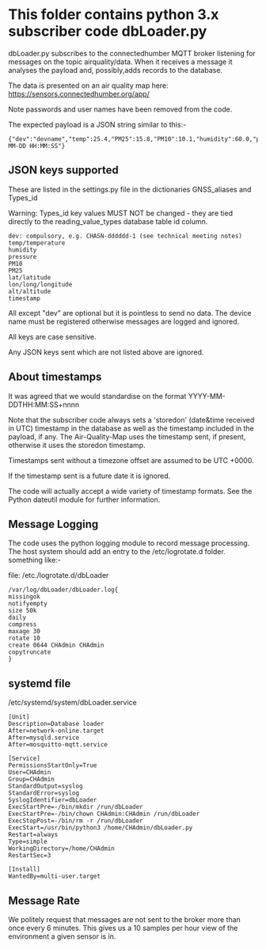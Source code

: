 # This folder contains python 3.x subscriber code dbLoader.py

dbLoader.py subscribes to the connectedhumber MQTT broker listening for messages on the topic airquality/data. When it receives a message it analyses the payload and, possibly,adds records to the database.

The data is presented on an air quality map here: https://sensors.connectedhumber.org/app/

Note passwords and user names have been removed from the code.

The expected payload is a JSON string similar to this:-

```
{"dev":"devname","temp":25.4,"PM25":15.8,"PM10":10.1,"humidity":60.0,"pressure":1024.00,"timestamp":"YYYY-MM-DD HH:MM:SS"}
```

## JSON keys supported ##

These are listed in the settings.py file in the dictionaries GNSS_aliases and Types_id

Warning: Types_id key values MUST NOT be changed - they are tied directly to the reading_value_types database table id column.

```
dev: compulsory, e.g. CHASN-dddddd-1 (see technical meeting notes) 
temp/temperature
humidity
pressure
PM10
PM25
lat/latitude
lon/long/longitude
alt/altitude
timestamp

```


All except "dev" are optional but it is pointless to send no data. The device name must be registered otherwise messages are logged and ignored.

All keys are case sensitive.

Any JSON keys sent which are not listed above are ignored.

## About timestamps

It was agreed that we would standardise on the format YYYY-MM-DDTHH:MM:SS+nnnn

Note that the subscriber code always sets a 'storedon' (date&time received in UTC) timestamp in the database as well as the timestamp included in the payload, if any. The Air-Quality-Map uses the timestamp sent, if present, otherwise it uses the storedon timestamp.

Timestamps sent without a timezone offset are assumed to be UTC +0000.

If the timestamp sent is a future date it is ignored.

The code will actually accept a wide variety of timestamp formats. See the Python dateutil module for further information.


## Message Logging

The code uses the python logging module to record message processing. The host system should add an entry to the /etc/logrotate.d folder. something like:-

file: /etc./logrotate.d/dbLoader
```
/var/log/dbLoader/dbLoader.log{
missingok
notifyempty
size 50k
daily
compress
maxage 30
rotate 10
create 0644 CHAdmin CHAdmin
copytruncate
}
```
## systemd file

/etc/systemd/system/dbLoader.service
```
[Unit]
Description=Database loader
After=network-online.target
After=mysqld.service
After=mosquitto-mqtt.service

[Service]
PermissionsStartOnly=True
User=CHAdmin
Group=CHAdmin
StandardOutput=syslog
StandardError=syslog
SyslogIdentifier=dbLoader
ExecStartPre=-/bin/mkdir /run/dbLoader
ExecStartPre=-/bin/chown CHAdmin:CHAdmin /run/dbLoader
ExecStopPost=-/bin/rm -r /run/dbLoader
ExecStart=/usr/bin/python3 /home/CHAdmin/dbLoader.py
Restart=always
Type=simple
WorkingDirectory=/home/CHAdmin
RestartSec=3

[Install]
WantedBy=multi-user.target
```

## Message Rate

We politely request that messages are not sent to the broker more than once every 6 minutes. This gives us a 10 samples per hour view of the environment a given sensor is in.

